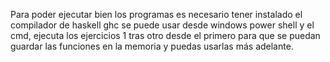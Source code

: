 Para poder ejecutar bien los programas es necesario tener instalado el compilador de haskell ghc se puede usar desde windows power shell y el cmd, ejecuta los ejercicios 1 tras otro desde el primero para que se puedan guardar las funciones en la memoria y puedas usarlas más adelante.
